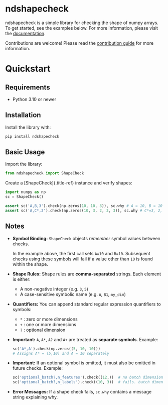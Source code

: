 # ndshapecheck

ndshapecheck is a simple library for checking the shape of numpy arrays. To get started, see
the examples below. For more information, please visit the
[documentation](https://mrjoe3012.github.io/ndshapecheck).

Contributions are welcome! Please read the [contribution guide](https://mrjoe3012.github.io/ndshapecheck/contributing.md) for more information.

# Quickstart

## Requirements

-   Python 3.10 or newer

## Installation

Install the library with:

``` bash
pip install ndshapecheck
```

## Basic Usage

Import the library:

``` python
from ndshapecheck import ShapeCheck
```

Create a [ShapeCheck]{.title-ref} instance and verify shapes:

``` python
import numpy as np
sc = ShapeCheck()

assert sc('A,B,3').check(np.zeros(10, 10, 3)), sc.why # A = 10, B = 10
assert sc('A,C*,3').check(np.zeros(10, 3, 2, 3, 3)), sc.why # C*=3, 2, 3
```

## Notes

-   **Symbol Binding:** `ShapeCheck` objects *remember*
    symbol values between checks.

    In the example above, the first call sets `A=10` and
    `B=10`. Subsequent checks using these symbols will fail
    if a value other than `10` is found within the shape.

-   **Shape Rules:** Shape rules are **comma-separated** strings. Each
    element is either:

    -   A non-negative integer (e.g. `3`, `5`)
    -   A case-sensitive symbolic name (e.g. `A`,
        `B1`, `my_dim`)

-   **Quantifiers:** You can append standard regular expression
    quantifiers to symbols:

    -   `*` : zero or more dimensions
    -   `+` : one or more dimensions
    -   `?` : optional dimension

-   **Important:** `A`, `A*`, `A?`
    and `A+` are treated as **separate symbols**. Example:

    ``` python
    sc('A*,A').check(np.zeros((5, 10, 10)))
    # Assigns A* = (5,10) and A = 10 separately
    ```

-   **Important:** If an optional symbol is omitted, it must also be
    omitted in future checks. Example:

    ``` python
    sc('optional_batch?,n_features').check((12,))  # no batch dimension
    sc('optional_batch?,n_labels').check((10, 3))  # fails. batch dimension should be omitted
    ```

-   **Error Messages:** If a shape check fails, `sc.why`
contains a message string explaining why.
